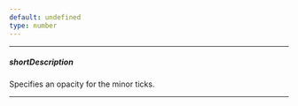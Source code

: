 ```yaml
---
default: undefined
type: number
---
```

---
##### shortDescription
Specifies an opacity for the minor ticks.

---
